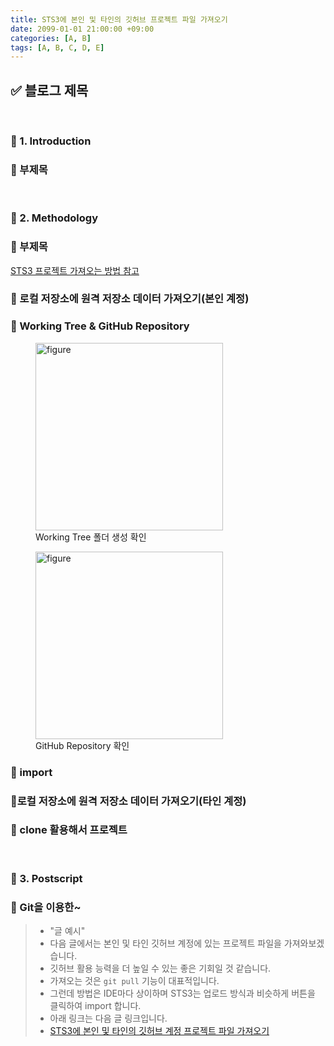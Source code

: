 ```yaml
---
title: STS3에 본인 및 타인의 깃허브 프로젝트 파일 가져오기
date: 2099-01-01 21:00:00 +09:00
categories: [A, B]
tags: [A, B, C, D, E]
---
```


<!-- 2099-01-01 글 작성 시작; 2099-01-01 페이지 호출 필요 -->
## ✅ 블로그 제목

<br>

### 🔔 1. Introduction
### 📌 부제목

<br>

### 🔔 2. Methodology
### 📌 부제목

<a href="https://all-record.tistory.com/163">STS3 프로젝트 가져오는 방법 참고</a>

### 🎯 로컬 저장소에 원격 저장소 데이터 가져오기(본인 계정)
### 📌 Working Tree & GitHub Repository

<div class="image-container">
    <figure>
        <img src="" class="img" width="300px" alt="figure">
        <figcaption>Working Tree 폴더 생성 확인</figcaption>
    </figure>
    <figure>
        <img src="" class="img" width="300px" alt="figure">
        <figcaption>GitHub Repository 확인</figcaption>
    </figure>
</div>

### 📌 import

### 🎯로컬 저장소에 원격 저장소 데이터 가져오기(타인 계정)
### 📌 clone 활용해서 프로젝트

<br>

### 🔔 3. Postscript
### 📌 Git을 이용한~
> - "글 예시"
> - 다음 글에서는 본인 및 타인 깃허브 계정에 있는 프로젝트 파일을 가져와보겠습니다.
> - 깃허브 활용 능력을 더 높일 수 있는 좋은 기회일 것 같습니다.
> - 가져오는 것은 ```git pull``` 기능이 대표적입니다.
> - 그런데 방법은 IDE마다 상이하며 STS3는 업로드 방식과 비슷하게 버튼을 클릭하여 import 합니다.
> - 아래 링크는 다음 글 링크입니다.
> - <a href="https://kim-src.github.io/categories/ide-integration/">STS3에 본인 및 타인의 깃허브 계정 프로젝트 파일 가져오기</a>

<br>
<br>
<br>
